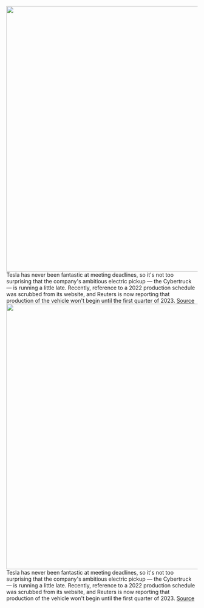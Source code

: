 <img src='https://cdn.vox-cdn.com/thumbor/0qRaJy54Rw_mLkADT4jtJSoPqpo=/0x0:5568x3580/1200x800/filters:focal(2339x1345:3229x2235)/cdn.vox-cdn.com/uploads/chorus_image/image/70382687/1183828053.0.jpg' width='700px' /><br/>
Tesla has never been fantastic at meeting deadlines, so it's not too surprising that the company's ambitious electric pickup — the Cybertruck — is running a little late. Recently, reference to a 2022 production schedule was scrubbed from its website, and Reuters is now reporting that production of the vehicle won't begin until the first quarter of 2023.
<a href='https://www.theverge.com/2022/1/13/22881646/tesla-cybertruck-production-date-2022-removed-website'> Source <a/><img src='https://cdn.vox-cdn.com/thumbor/0qRaJy54Rw_mLkADT4jtJSoPqpo=/0x0:5568x3580/1200x800/filters:focal(2339x1345:3229x2235)/cdn.vox-cdn.com/uploads/chorus_image/image/70382687/1183828053.0.jpg' width='700px' /><br/>
Tesla has never been fantastic at meeting deadlines, so it's not too surprising that the company's ambitious electric pickup — the Cybertruck — is running a little late. Recently, reference to a 2022 production schedule was scrubbed from its website, and Reuters is now reporting that production of the vehicle won't begin until the first quarter of 2023.
<a href='https://www.theverge.com/2022/1/13/22881646/tesla-cybertruck-production-date-2022-removed-website'> Source <a/>